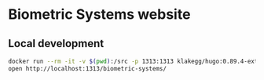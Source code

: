# Biometric Systems website

## Local development

```bash
docker run --rm -it -v $(pwd):/src -p 1313:1313 klakegg/hugo:0.89.4-ext server
open http://localhost:1313/biometric-systems/
```
